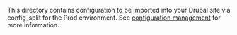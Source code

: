 This directory contains configuration to be imported into your Drupal site via config_split for the Prod environment. See [configuration management](http://blt.readthedocs.io/en/9.x/readme/configuration-management/) for more information.
